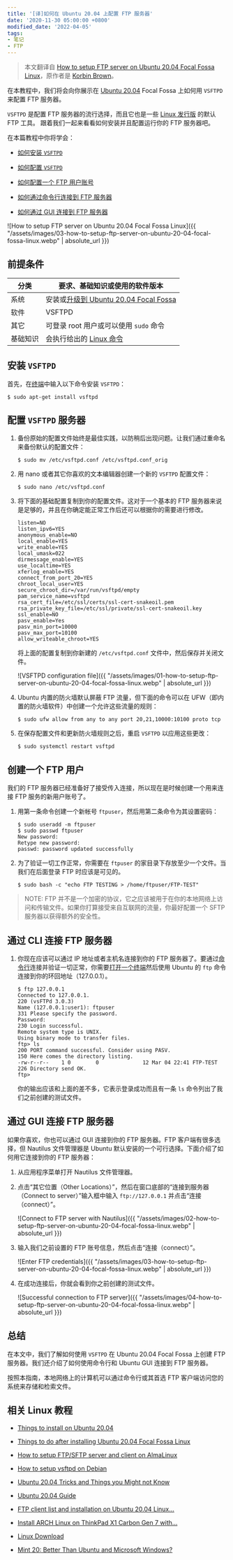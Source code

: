 ```yaml
---
title: '[译]如何在 Ubuntu 20.04 上配置 FTP 服务器'
date: '2020-11-30 05:00:00 +0800'
modified_date: '2022-04-05'
tags:
- 笔记
- FTP
---
```


> 本文翻译自 [How to setup FTP server on Ubuntu 20.04 Focal Fossa Linux](https://linuxconfig.org/how-to-setup-ftp-server-on-ubuntu-20-04-focal-fossa-linux)，原作者是 [Korbin Brown](https://linuxconfig.org/author/korbinpublisher)。

在本教程中，我们将会向你展示在 [Ubuntu 20.04](https://linuxconfig.org/ubuntu-20-04-guide) Focal Fossa 上如何用 `VSFTPD` 来配置 FTP 服务器。

`VSFTPD` 是配置 FTP 服务器的流行选择，而且它也是一些 [Linux 发行版](https://linuxconfig.org/how-to-choose-the-best-linux-distro) 的默认 FTP 工具。
跟着我们一起来看看如何安装并且配置运行你的 FTP 服务器吧。

在本篇教程中你将学会：

- [如何安装 `VSFTPD`](#安装-vsftpd)

- [如何配置 `VSFTPD`](#配置-vsftpd-服务器)

- [如何配置一个 FTP 用户账号](#创建一个-ftp-用户)

- [如何通过命令行连接到 FTP 服务器](#通过-cli-连接-ftp-服务器)

- [如何通过 GUI 连接到 FTP 服务器](#通过-gui-连接-ftp-服务器)


![How to setup FTP server on Ubuntu 20.04 Focal Fossa Linux]({{ "/assets/images/03-how-to-setup-ftp-server-on-ubuntu-20-04-focal-fossa-linux.webp" | absolute_url }})

## 前提条件

| 分类 | 要求、基础知识或使用的软件版本 |
| --- | --- |
| 系统 | 安装或[升级到 Ubuntu 20.04 Focal Fossa](https://linuxconfig.org/how-to-upgrade-ubuntu-to-20-04-lts-focal-fossa)
| 软件 | VSFTPD |
| 其它 | 可登录 root 用户或可以使用 `sudo` 命令 |
| 基础知识 | 会执行给出的 [Linux 命令](https://linuxconfig.org/linux-commands) |

## 安装 `VSFTPD`

首先，在[终端](https://linuxconfig.org/shortcuts-to-access-terminal-on-ubuntu-20-04-focal-fossa)中输入以下命令安装 `VSFTPD`：

```shell
$ sudo apt-get install vsftpd
```

## 配置 `VSFTPD` 服务器

1. 备份原始的配置文件始终是最佳实践，以防稍后出现问题。让我们通过重命名来备份默认的配置文件：

	 ```shell
	 $ sudo mv /etc/vsftpd.conf /etc/vsftpd.conf_orig
	 ```

2. 用 nano 或者其它你喜欢的文本编辑器创建一个新的 `VSFTPD` 配置文件：

	 ```shell
	 $ sudo nano /etc/vsftpd.conf
	 ```

3. 将下面的基础配置复制到你的配置文件。这对于一个基本的 FTP 服务器来说是足够的，并且在你确定能正常工作后还可以根据你的需要进行修改。

	 ```
	 listen=NO
	 listen_ipv6=YES
	 anonymous_enable=NO
	 local_enable=YES
	 write_enable=YES
	 local_umask=022
	 dirmessage_enable=YES
	 use_localtime=YES
	 xferlog_enable=YES
	 connect_from_port_20=YES
	 chroot_local_user=YES
	 secure_chroot_dir=/var/run/vsftpd/empty
	 pam_service_name=vsftpd
	 rsa_cert_file=/etc/ssl/certs/ssl-cert-snakeoil.pem
	 rsa_private_key_file=/etc/ssl/private/ssl-cert-snakeoil.key
	 ssl_enable=NO
	 pasv_enable=Yes
	 pasv_min_port=10000
	 pasv_max_port=10100
	 allow_writeable_chroot=YES
	 ```

	 将上面的配置复制到你新建的 `/etc/vsftpd.conf` 文件中，然后保存并关闭文件。

	 ![VSFTPD configuration file]({{ "/assets/images/01-how-to-setup-ftp-server-on-ubuntu-20-04-focal-fossa-linux.webp" | absolute_url }})

4. Ubuntu 内置的防火墙默认屏蔽 FTP 流量，但下面的命令可以在 UFW（即内置的防火墙软件）中创建一个允许这些流量的规则：

	 ```shell
	 $ sudo ufw allow from any to any port 20,21,10000:10100 proto tcp
	 ```

5. 在保存配置文件和更新防火墙规则之后，重启 `VSFTPD` 以应用这些更改：

	 ```shell
	 $ sudo systemctl restart vsftpd
	 ```

## 创建一个 FTP 用户

我们的 FTP 服务器已经准备好了接受传入连接，所以现在是时候创建一个用来连接 FTP 服务的新用户账号了。

1. 用第一条命令创建一个新帐号 `ftpuser`，然后用第二条命令为其设置密码：

	 ```shell
	 $ sudo useradd -m ftpuser
	 $ sudo passwd ftpuser
	 New password: 
	 Retype new password: 
	 passwd: password updated successfully
	 ```

2. 为了验证一切工作正常，你需要在 `ftpuser` 的家目录下存放至少一个文件。当我们在后面登录 FTP 时应该是可见的。

	 ```shell
	 $ sudo bash -c "echo FTP TESTING > /home/ftpuser/FTP-TEST"
	 ```

> NOTE: FTP 并不是一个加密的协议，它之应该被用于在你的本地网络上访问和传输文件。如果你打算接受来自互联网的流量，你最好配置一个 SFTP 服务器以获得额外的安全性。

## 通过 CLI 连接 FTP 服务器

1. 你现在应该可以通过 IP 地址或者主机名连接到你的 FTP 服务器了。要通过[命令行](https://linuxconfig.org/linux-command-line-tutorial)连接并验证一切正常，你需要[打开一个终端](https://linuxconfig.org/shortcuts-to-access-terminal-on-ubuntu-20-04-focal-fossa)然后使用 Ubuntu 的 `ftp` 命令连接到你的环回地址（127.0.0.1）。

	 ```shell
	 $ ftp 127.0.0.1
	 Connected to 127.0.0.1.
	 220 (vsFTPd 3.0.3)
	 Name (127.0.0.1:user1): ftpuser
	 331 Please specify the password.
	 Password:
	 230 Login successful.
	 Remote system type is UNIX.
	 Using binary mode to transfer files.
	 ftp> ls
	 200 PORT command successful. Consider using PASV.
	 150 Here comes the directory listing.
	 -rw-r--r--    1 0        0              12 Mar 04 22:41 FTP-TEST
	 226 Directory send OK.
	 ftp> 
	 ```

	 你的输出应该和上面的差不多，它表示登录成功而且有一条 `ls` 命令列出了我们之前创建的测试文件。

## 通过 GUI 连接 FTP 服务器

如果你喜欢，你也可以通过 GUI 连接到你的 FTP 服务器。FTP 客户端有很多选择，但 Nautilus 文件管理器是 Ubuntu 默认安装的一个可行选择。下面介绍了如何用它连接到你的 FTP 服务器：

1. 从应用程序菜单打开 Nautilus 文件管理器。

2. 点击“其它位置（Other Locations）”，然后在窗口底部的“连接到服务器（Connect to server）”输入框中输入 `ftp://127.0.0.1` 并点击“连接（connect）”。

	 ![Connect to FTP server with Nautilus]({{ "/assets/images/02-how-to-setup-ftp-server-on-ubuntu-20-04-focal-fossa-linux.webp" | absolute_url }})

3. 输入我们之前设置的 FTP 账号信息，然后点击“连接（connect）”。

	 ![Enter FTP credentials]({{ "/assets/images/03-how-to-setup-ftp-server-on-ubuntu-20-04-focal-fossa-linux.webp" | absolute_url }})

4. 在成功连接后，你就会看到你之前创建的测试文件。

	 ![Successful connection to FTP server]({{ "/assets/images/04-how-to-setup-ftp-server-on-ubuntu-20-04-focal-fossa-linux.webp" | absolute_url }})

## 总结

在本文中，我们了解如何使用 `VSFTPD` 在 Ubuntu 20.04 Focal Fossa 上创建 FTP 服务器。我们还介绍了如何使用命令行和 Ubuntu GUI 连接到 FTP 服务器。

按照本指南，本地网络上的计算机可以通过命令行或其首选 FTP 客户端访问您的系统来存储和检索文件。

## 相关 Linux 教程

- [Things to install on Ubuntu 20.04](https://linuxconfig.org/things-to-install-on-ubuntu-20-04)

- [Things to do after installing Ubuntu 20.04 Focal Fossa Linux](https://linuxconfig.org/things-to-do-after-installing-ubuntu-20-04-focal-fossa-linux)

- [How to setup FTP/SFTP server and client on AlmaLinux](https://linuxconfig.org/how-to-setup-ftp-sftp-server-and-client-on-almalinux)

- [How to setup vsftpd on Debian](https://linuxconfig.org/how-to-setup-vsftpd-on-debian)

- [Ubuntu 20.04 Tricks and Things you Might not Know](https://linuxconfig.org/ubuntu-20-04-tricks-and-things-you-might-not-know)

- [Ubuntu 20.04 Guide](https://linuxconfig.org/ubuntu-20-04-guide)

- [FTP client list and installation on Ubuntu 20.04 Linux…](https://linuxconfig.org/ftp-client-list-and-installation-on-ubuntu-20-04-linux-desktop-server)

- [Install ARCH Linux on ThinkPad X1 Carbon Gen 7 with…](https://linuxconfig.org/install-arch-linux-on-thinkpad-x1-carbon-gen-7-with-encrypted-filesystem-and-uefi)

- [Linux Download](https://linuxconfig.org/linux-download)

- [Mint 20: Better Than Ubuntu and Microsoft Windows?](https://linuxconfig.org/mint-20-better-than-ubuntu-and-microsoft-windows)